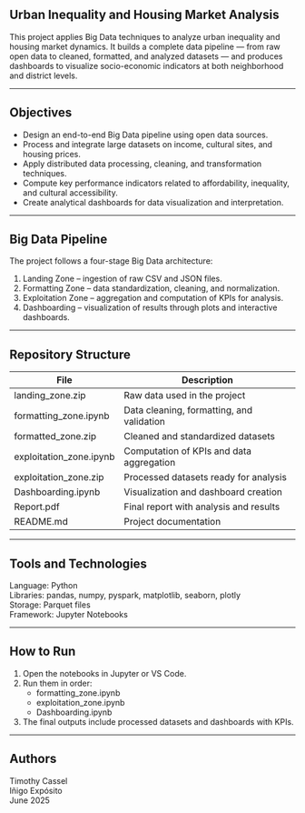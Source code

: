 ## Urban Inequality and Housing Market Analysis

This project applies Big Data techniques to analyze urban inequality and housing market dynamics. It builds a complete data pipeline — from raw open data to cleaned, formatted, and analyzed datasets — and produces dashboards to visualize socio-economic indicators at both neighborhood and district levels.

---

## Objectives
- Design an end-to-end Big Data pipeline using open data sources.  
- Process and integrate large datasets on income, cultural sites, and housing prices.  
- Apply distributed data processing, cleaning, and transformation techniques.  
- Compute key performance indicators related to affordability, inequality, and cultural accessibility.  
- Create analytical dashboards for data visualization and interpretation.  

---

## Big Data Pipeline
The project follows a four-stage Big Data architecture:

1. Landing Zone – ingestion of raw CSV and JSON files.  
2. Formatting Zone – data standardization, cleaning, and normalization.  
3. Exploitation Zone – aggregation and computation of KPIs for analysis.  
4. Dashboarding – visualization of results through plots and interactive dashboards.

---

## Repository Structure
| File | Description |
|------|--------------|
| landing_zone.zip | Raw data used in the project |
| formatting_zone.ipynb | Data cleaning, formatting, and validation |
| formatted_zone.zip | Cleaned and standardized datasets |
| exploitation_zone.ipynb | Computation of KPIs and data aggregation |
| exploitation_zone.zip | Processed datasets ready for analysis |
| Dashboarding.ipynb | Visualization and dashboard creation |
| Report.pdf | Final report with analysis and results |
| README.md | Project documentation |

---

## Tools and Technologies
Language: Python  
Libraries: pandas, numpy, pyspark, matplotlib, seaborn, plotly  
Storage: Parquet files  
Framework: Jupyter Notebooks  

---

## How to Run
1. Open the notebooks in Jupyter or VS Code.  
2. Run them in order:
   - formatting_zone.ipynb  
   - exploitation_zone.ipynb  
   - Dashboarding.ipynb  
3. The final outputs include processed datasets and dashboards with KPIs.  

---

## Authors
Timothy Cassel  
Iñigo Expósito  
June 2025


